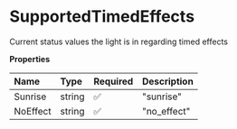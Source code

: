 # SupportedTimedEffects

Current status values the light is in regarding timed effects

**Properties**

| Name     | Type   | Required | Description |
| :------- | :----- | :------- | :---------- |
| Sunrise  | string | ✅       | "sunrise"   |
| NoEffect | string | ✅       | "no_effect" |

<!-- This file was generated by liblab | https://liblab.com/ -->
